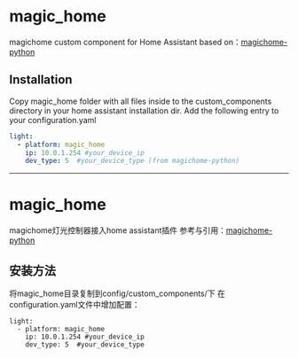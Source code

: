 # magic_home

magichome custom component for Home Assistant based on：[magichome-python](https://github.com/adamkempenich/magichome-python)

## Installation
Copy magic_home folder with all files inside to the custom_components directory in your home assistant installation dir.
Add the following entry to your configuration.yaml
```yml
light:
  - platform: magic_home
    ip: 10.0.1.254 #your_device_ip
    dev_type: 5  #your_device_type (from magichome-python)
```
---

# magic_home
magichome灯光控制器接入home assistant插件
参考与引用：[magichome-python](https://github.com/adamkempenich/magichome-python)
## 安装方法
将magic_home目录复制到config/custom_components/下
在configuration.yaml文件中增加配置：
```
light:
  - platform: magic_home
    ip: 10.0.1.254 #your_device_ip
    dev_type: 5  #your_device_type
```
